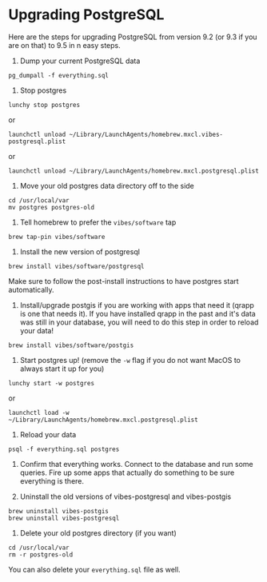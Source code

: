 Upgrading PostgreSQL
====================

Here are the steps for upgrading PostgreSQL from version 9.2 (or 9.3 if you are on that) to 9.5 in n easy steps.

1. Dump your current PostgreSQL data
```
pg_dumpall -f everything.sql
```

1. Stop postgres
```
lunchy stop postgres
```
or
```
launchctl unload ~/Library/LaunchAgents/homebrew.mxcl.vibes-postgresql.plist
```
or
```
launchctl unload ~/Library/LaunchAgents/homebrew.mxcl.postgresql.plist
```

1. Move your old postgres data directory off to the side
```
cd /usr/local/var
mv postgres postgres-old
```

1. Tell homebrew to prefer the `vibes/software` tap
```
brew tap-pin vibes/software
```

1. Install the new version of postgresql
```
brew install vibes/software/postgresql
```
Make sure to follow the post-install instructions to have postgres start automatically.

1. Install/upgrade postgis if you are working with apps that need it (qrapp is one that needs it). If you have installed qrapp in the past and it's data was still in your database, you will need to do this step in order to reload your data!
```
brew install vibes/software/postgis
```

1. Start postgres up! (remove the `-w` flag if you do not want MacOS to always start it up for you)
```
lunchy start -w postgres
```
or
```
launchctl load -w ~/Library/LaunchAgents/homebrew.mxcl.postgresql.plist
```

1. Reload your data
```
psql -f everything.sql postgres
```

1. Confirm that everything works. Connect to the database and run some queries. Fire up some apps that actually do something to be sure everything is there.

1. Uninstall the old versions of vibes-postgresql and vibes-postgis
```
brew uninstall vibes-postgis
brew uninstall vibes-postgresql
```

1. Delete your old postgres directory (if you want)
```
cd /usr/local/var
rm -r postgres-old
```
You can also delete your `everything.sql` file as well.
